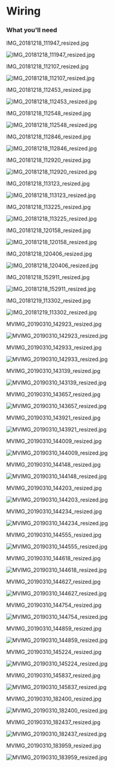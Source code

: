 # Wiring

### What you'll need

IMG_20181218_111947_resized.jpg

![IMG_20181218_111947_resized.jpg](imgs_wiring/IMG_20181218_111947_resized.jpg)

IMG_20181218_112107_resized.jpg

![IMG_20181218_112107_resized.jpg](imgs_wiring/IMG_20181218_112107_resized.jpg)

IMG_20181218_112453_resized.jpg

![IMG_20181218_112453_resized.jpg](imgs_wiring/IMG_20181218_112453_resized.jpg)

IMG_20181218_112548_resized.jpg

![IMG_20181218_112548_resized.jpg](imgs_wiring/IMG_20181218_112548_resized.jpg)

IMG_20181218_112846_resized.jpg

![IMG_20181218_112846_resized.jpg](imgs_wiring/IMG_20181218_112846_resized.jpg)

IMG_20181218_112920_resized.jpg

![IMG_20181218_112920_resized.jpg](imgs_wiring/IMG_20181218_112920_resized.jpg)

IMG_20181218_113123_resized.jpg

![IMG_20181218_113123_resized.jpg](imgs_wiring/IMG_20181218_113123_resized.jpg)

IMG_20181218_113225_resized.jpg

![IMG_20181218_113225_resized.jpg](imgs_wiring/IMG_20181218_113225_resized.jpg)

IMG_20181218_120158_resized.jpg

![IMG_20181218_120158_resized.jpg](imgs_wiring/IMG_20181218_120158_resized.jpg)

IMG_20181218_120406_resized.jpg

![IMG_20181218_120406_resized.jpg](imgs_wiring/IMG_20181218_120406_resized.jpg)

IMG_20181218_152911_resized.jpg

![IMG_20181218_152911_resized.jpg](imgs_wiring/IMG_20181218_152911_resized.jpg)

IMG_20181219_113302_resized.jpg

![IMG_20181219_113302_resized.jpg](imgs_wiring/IMG_20181219_113302_resized.jpg)

MVIMG_20190310_142923_resized.jpg

![MVIMG_20190310_142923_resized.jpg](imgs_wiring/MVIMG_20190310_142923_resized.jpg)

MVIMG_20190310_142933_resized.jpg

![MVIMG_20190310_142933_resized.jpg](imgs_wiring/MVIMG_20190310_142933_resized.jpg)

MVIMG_20190310_143139_resized.jpg

![MVIMG_20190310_143139_resized.jpg](imgs_wiring/MVIMG_20190310_143139_resized.jpg)

MVIMG_20190310_143657_resized.jpg

![MVIMG_20190310_143657_resized.jpg](imgs_wiring/MVIMG_20190310_143657_resized.jpg)

MVIMG_20190310_143921_resized.jpg

![MVIMG_20190310_143921_resized.jpg](imgs_wiring/MVIMG_20190310_143921_resized.jpg)

MVIMG_20190310_144009_resized.jpg

![MVIMG_20190310_144009_resized.jpg](imgs_wiring/MVIMG_20190310_144009_resized.jpg)

MVIMG_20190310_144148_resized.jpg

![MVIMG_20190310_144148_resized.jpg](imgs_wiring/MVIMG_20190310_144148_resized.jpg)

MVIMG_20190310_144203_resized.jpg

![MVIMG_20190310_144203_resized.jpg](imgs_wiring/MVIMG_20190310_144203_resized.jpg)

MVIMG_20190310_144234_resized.jpg

![MVIMG_20190310_144234_resized.jpg](imgs_wiring/MVIMG_20190310_144234_resized.jpg)

MVIMG_20190310_144555_resized.jpg

![MVIMG_20190310_144555_resized.jpg](imgs_wiring/MVIMG_20190310_144555_resized.jpg)

MVIMG_20190310_144618_resized.jpg

![MVIMG_20190310_144618_resized.jpg](imgs_wiring/MVIMG_20190310_144618_resized.jpg)

MVIMG_20190310_144627_resized.jpg

![MVIMG_20190310_144627_resized.jpg](imgs_wiring/MVIMG_20190310_144627_resized.jpg)

MVIMG_20190310_144754_resized.jpg

![MVIMG_20190310_144754_resized.jpg](imgs_wiring/MVIMG_20190310_144754_resized.jpg)

MVIMG_20190310_144859_resized.jpg

![MVIMG_20190310_144859_resized.jpg](imgs_wiring/MVIMG_20190310_144859_resized.jpg)

MVIMG_20190310_145224_resized.jpg

![MVIMG_20190310_145224_resized.jpg](imgs_wiring/MVIMG_20190310_145224_resized.jpg)

MVIMG_20190310_145837_resized.jpg

![MVIMG_20190310_145837_resized.jpg](imgs_wiring/MVIMG_20190310_145837_resized.jpg)

MVIMG_20190310_182400_resized.jpg

![MVIMG_20190310_182400_resized.jpg](imgs_wiring/MVIMG_20190310_182400_resized.jpg)

MVIMG_20190310_182437_resized.jpg

![MVIMG_20190310_182437_resized.jpg](imgs_wiring/MVIMG_20190310_182437_resized.jpg)

MVIMG_20190310_183959_resized.jpg

![MVIMG_20190310_183959_resized.jpg](imgs_wiring/MVIMG_20190310_183959_resized.jpg)

